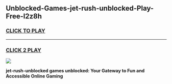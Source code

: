 
## Unblocked-Games-jet-rush-unblocked-Play-Free-l2z8h
<h3>
<a href="https://premium76.site?title=jet-rush-unblocked&ref=20M">CLICK TO PLAY</a></h3>
<hr>

<h3>
<a href="https://premium76.site?title=jet-rush-unblocked&ref=20M">CLICK 2 PLAY</a>
  
</h3>

<a href="https://premium76.site?title=jet-rush-unblocked&ref=19M"><img src="https://clearcache.store/games.png"></a>


**jet-rush-unblocked games unblocked: Your Gateway to Fun and Accessible Online Gaming**

